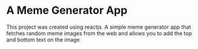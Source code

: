 # A Meme Generator App

This project was created using reactjs. A simple meme generator app that fetches random meme images from the web and allows you to add the top and bottom text on the image
